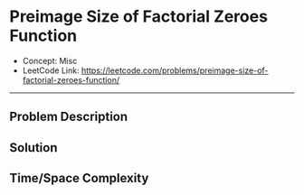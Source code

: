 # Preimage Size of Factorial Zeroes Function

- Concept: Misc
- LeetCode Link: https://leetcode.com/problems/preimage-size-of-factorial-zeroes-function/

---

## Problem Description

## Solution

## Time/Space Complexity

